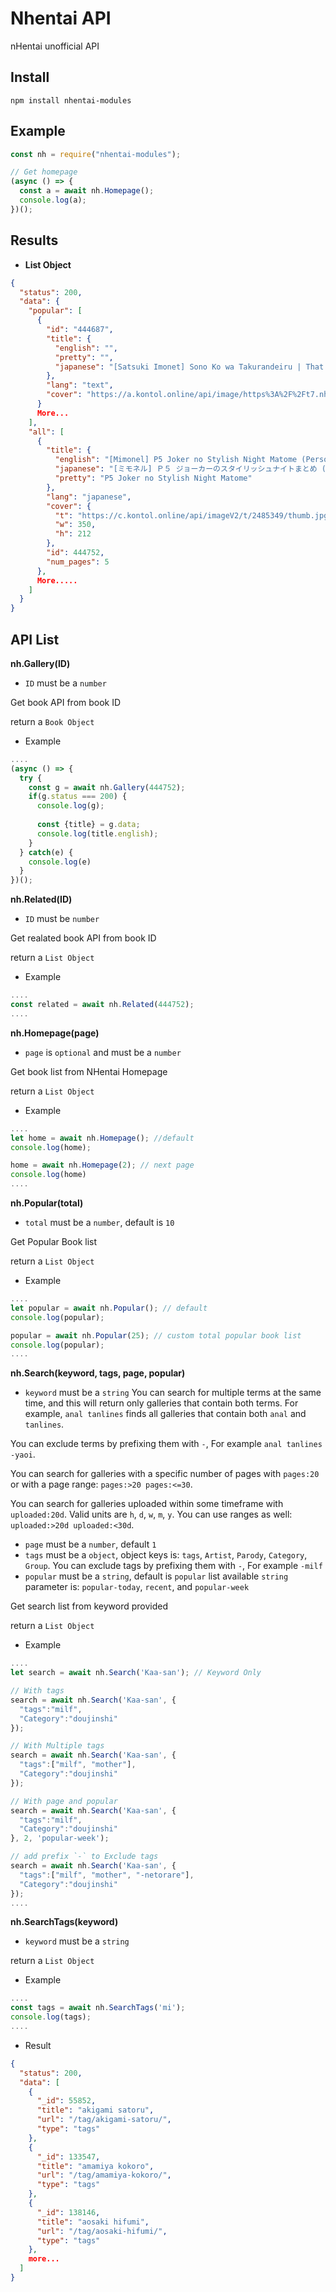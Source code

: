 # Nhentai API
nHentai unofficial API

## Install

```
npm install nhentai-modules
```

## Example

```js
const nh = require("nhentai-modules");

// Get homepage
(async () => {
  const a = await nh.Homepage();
  console.log(a);
})();
```
## Results
- **List Object**

``` json
{
  "status": 200,
  "data": {
    "popular": [
      {
        "id": "444687",
        "title": {
          "english": "",
          "pretty": "",
          "japanese": "[Satsuki Imonet] Sono Ko wa Takurandeiru | That Girl is Cooking Something (Comic G-Es 02) [English] [WataTL + head empty] [Digital]"
        },
        "lang": "text",
        "cover": "https://a.kontol.online/api/image/https%3A%2F%2Ft7.nhentai.net%2Fgalleries%2F2485007%2Fthumb.jpg"
      }
      More...
    ],
    "all": [
      {
        "title": {
          "english": "[Mimonel] P5 Joker no Stylish Night Matome (Persona 5)",
          "japanese": "[ミモネル] Ｐ５ ジョーカーのスタイリッシュナイトまとめ (ペルソナ5)",
          "pretty": "P5 Joker no Stylish Night Matome"
        },
        "lang": "japanese",
        "cover": {
          "t": "https://c.kontol.online/api/imageV2/t/2485349/thumb.jpg",
          "w": 350,
          "h": 212
        },
        "id": 444752,
        "num_pages": 5
      },
      More.....
    ]
  }
}
```

## API List

**nh.Gallery(ID)**  

- `ID` must be a `number`

Get book API from book ID

return a `Book Object`

- Example
```js
....
(async () => {
  try {
    const g = await nh.Gallery(444752);
    if(g.status === 200) {
      console.log(g);
      
      const {title} = g.data;
      console.log(title.english);
    }
  } catch(e) {
    console.log(e)
  }
})();
```
**nh.Related(ID)**

- `ID` must be `number`

Get realated book API from book ID

return a `List Object`

- Example
```js
....
const related = await nh.Related(444752);
....
```
**nh.Homepage(page)**

- `page` is `optional` and must be a `number`

Get book list from NHentai Homepage

return a `List Object`

- Example
```js
....
let home = await nh.Homepage(); //default
console.log(home);

home = await nh.Homepage(2); // next page
console.log(home)
....
```
**nh.Popular(total)**  
- `total` must be a `number`, default is `10`

Get Popular Book list

return a `List Object`

- Example
```js
....
let popular = await nh.Popular(); // default
console.log(popular);

popular = await nh.Popular(25); // custom total popular book list
console.log(popular);
....
```

**nh.Search(keyword, tags, page, popular)**

- `keyword` must be a `string`
You can search for multiple terms at the same time, and this will return only galleries that contain both terms. For example, `anal tanlines` finds all galleries that contain both `anal` and `tanlines`.

You can exclude terms by prefixing them with `-`, For example `anal tanlines -yaoi`.

You can search for galleries with a specific number of pages with `pages:20` or with a page range: `pages:>20 pages:<=30`.

You can search for galleries uploaded within some timeframe with `uploaded:20d`. Valid units are `h`, `d`, `w`, `m`, `y`. You can use ranges as well: `uploaded:>20d uploaded:<30d`.

- `page` must be a `number`, default `1`
- `tags` must be a `object`, object keys is: `tags`, `Artist`, `Parody`, `Category`, `Group`. 
You can exclude tags by prefixing them with `-`, For example `-milf`
- `popular` must be a `string`, default is `popular` list
available `string` parameter is: `popular-today`, `recent`, and `popular-week`

Get search list from keyword provided

return a `List Object`

- Example
```js
....
let search = await nh.Search('Kaa-san'); // Keyword Only

// With tags
search = await nh.Search('Kaa-san', {
  "tags":"milf",
  "Category":"doujinshi"
});

// With Multiple tags
search = await nh.Search('Kaa-san', {
  "tags":["milf", "mother"],
  "Category":"doujinshi"
});

// With page and popular
search = await nh.Search('Kaa-san', {
  "tags":"milf",
  "Category":"doujinshi"
}, 2, 'popular-week');

// add prefix `-` to Exclude tags
search = await nh.Search('Kaa-san', {
  "tags":["milf", "mother", "-netorare"],
  "Category":"doujinshi"
});
....
```

**nh.SearchTags(keyword)**  

- `keyword` must be a `string`

return a `List Object`

- Example
```js
....
const tags = await nh.SearchTags('mi');
console.log(tags);
....
```

- Result
``` json
{
  "status": 200,
  "data": [
    {
      "_id": 55852,
      "title": "akigami satoru",
      "url": "/tag/akigami-satoru/",
      "type": "tags"
    },
    {
      "_id": 133547,
      "title": "amamiya kokoro",
      "url": "/tag/amamiya-kokoro/",
      "type": "tags"
    },
    {
      "_id": 138146,
      "title": "aosaki hifumi",
      "url": "/tag/aosaki-hifumi/",
      "type": "tags"
    },
    more...
  ]
}
```